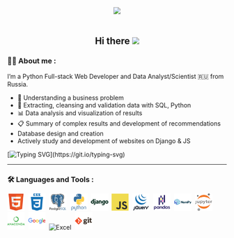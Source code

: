 <div id="header" align="center">
  <img src="https://media.giphy.com/media/fvx95jkua5th3YeThr/giphy.gif" width="150"/>
</div>

<div id="badges" align="center">
  <img src="https://komarev.com/ghpvc/?username=ValeryBahmin&style=flat-square&color=blue" alt=""/>
  <h2>
    Hi there
    <img src="https://media.giphy.com/media/hvRJCLFzcasrR4ia7z/giphy.gif" width="30px"/>
  </h2>
</div>

### :man_technologist: About me :
I’m a Python Full-stack Web Developer and Data Analyst/Scientist :ru: from Russia.

- 🔭 Understanding a business problem
- 🔬 Extracting, cleansing and validation data with SQL, Python 
- 📊 Data analysis and visualization of results
- 📋 Summary of complex results and development of recommendations
- Database design and creation
- Actively study and development of websites on Django & JS

[![Typing SVG](https://readme-typing-svg.demolab.com?font=Fira+Code&pause=1000&width=435&lines=Python+Full+Stack+Web+Developer;Always+learning+new+things!)](https://git.io/typing-svg)

---

### :hammer_and_wrench: Languages and Tools :

<div>
  <img src="https://github.com/devicons/devicon/blob/master/icons/html5/html5-original.svg" title="HTML5" alt="HTML" width="40" height="40"/>&nbsp;
  <img src="https://github.com/devicons/devicon/blob/master/icons/css3/css3-plain-wordmark.svg"  title="CSS3" alt="CSS" width="40" height="40"/>&nbsp;
  <img src="https://github.com/devicons/devicon/blob/master/icons/postgresql/postgresql-original-wordmark.svg"  title="PostgreSQL" alt="SQL" width="40" height="40"/>&nbsp;
  <img src="https://github.com/devicons/devicon/blob/master/icons/python/python-original-wordmark.svg" title="Python"  alt="Python" width="40" height="40"/>&nbsp;
  <img src="https://github.com/devicons/devicon/blob/master/icons/django/django-plain-wordmark.svg" title="Django"  alt="Django" width="40" height="40"/>&nbsp;
  <img src="https://github.com/devicons/devicon/blob/master/icons/javascript/javascript-original.svg" title="JavaScript"  alt="JavaScript" width="40" height="40"/>&nbsp;
  <img src="https://github.com/devicons/devicon/blob/master/icons/jquery/jquery-original-wordmark.svg" title="JQuery"  alt="JQuery" width="40" height="40"/>&nbsp;
  <img src="https://github.com/devicons/devicon/blob/master/icons/pandas/pandas-original-wordmark.svg" title="Pandas"  alt="Pandas" width="40" height="40"/>&nbsp;
  <img src="https://github.com/devicons/devicon/blob/master/icons/numpy/numpy-original-wordmark.svg" title="Numpy" alt="Numpy" width="40" height="40"/>&nbsp;
  <img src="https://github.com/devicons/devicon/blob/master/icons/jupyter/jupyter-original-wordmark.svg" title="Jupyter" alt="Jupyter" width="40" height="40"/>&nbsp;
  <img src="https://github.com/devicons/devicon/blob/master/icons/anaconda/anaconda-original-wordmark.svg" title="Anaconda" alt="Anaconda" width="40" height="40"/>&nbsp;
  <img src="https://github.com/devicons/devicon/blob/master/icons/google/google-original-wordmark.svg" title="Google" alt="Google" width="40" height="40"/>&nbsp;
  <img src="https://yandex.ru/images/search?pos=24&img_url=http%3A%2F%2Fmediasubs.ru%2Fgroup%2Fuploads%2Fos%2Fosnovyi-kompyutera-i-interneta%2Fimage%2F1560055345-343077-295164.jpg&text=excel%20%D0%BB%D0%BE%D0%B3%D0%BE%D1%82%D0%B8%D0%BF%20png&lr=213&rpt=simage&source=serp" title="Excel" alt="Excel" width="40" height="40"/>&nbsp;
  <img src="https://github.com/devicons/devicon/blob/master/icons/git/git-original-wordmark.svg" title="Git" alt="Git" width="40" height="40"/>
</div>

